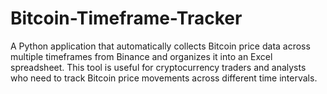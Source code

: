 # Bitcoin-Timeframe-Tracker
A Python application that automatically collects Bitcoin price data across multiple timeframes from Binance and organizes it into an Excel spreadsheet. This tool is useful for cryptocurrency traders and analysts who need to track Bitcoin price movements across different time intervals.
